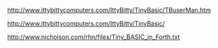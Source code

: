 http://www.ittybittycomputers.com/IttyBitty/TinyBasic/TBuserMan.htm

http://www.ittybittycomputers.com/IttyBitty/TinyBasic/

http://www.nicholson.com/rhn/files/Tiny_BASIC_in_Forth.txt